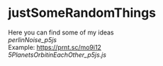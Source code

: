 # justSomeRandomThings
Here you can find some of my ideas<br>
*perlinNoise_p5js <br>*
Example: 
https://prnt.sc/mo9i12 <br>
*5PlanetsOrbitinEachOther_p5js.js <br>*

